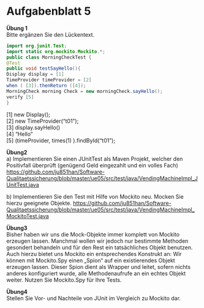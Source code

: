 # Aufgabenblatt 5

**Übung 1**<br>
 Bitte ergänzen Sie den Lückentext.

```java
import org.junit.Test;
import static org.mockito.Mockito.*;
public class MorningCheckTest {
@Test
public void testSayHello(){
Display display = [1]
TimeProvider timeProvider = [2]
when ( [3]).thenReturn ([4]);
MorningCheck morning Check = new morningCheck.sayHello();
verify [5]
}
```
[1] new Display();<br>
[2] new TimeProvider(“t01”);<br>
[3] display.sayHello()<br>
[4] “Hello”<br>
[5] (timeProvider, times(1) ).findById(“t01”);<br>


**Übung2**<br>
a) Implementieren Sie einen JUnitTest als Maven Projekt, welcher den Positivfall überprüft (genügend Geld eingezahlt und ein volles Fach)
https://github.com/ju851han/Software-Qualitaetssicherung/blob/master/ue05/src/test/java/VendingMachineImpl_JUnitTest.java

b) Implementieren Sie den Test mit Hilfe von Mockito neu. Mocken Sie hierzu geeignete Objekte.
https://github.com/ju851han/Software-Qualitaetssicherung/blob/master/ue05/src/test/java/VendingMachineImpl_MockitoTest.java

**Übung3**<br>
Bisher haben wir uns die Mock-Objekte immer komplett von Mockito erzeugen lassen. Manchmal wollen wir jedoch nur bestimmte Methoden gesondert behandeln und für den Rest ein tatsächliches Objekt benutzen. Auch hierzu bietet uns Mockito ein entsprechendes Konstrukt an: Wir können mit Mockito.Spy einen „Spion“ auf ein existierendes Objekt erzeugen lassen. Dieser Spion dient als Wrapper und leitet, sofern nichts anderes konfiguriert wurde, alle Methodenaufrufe an ein echtes Objekt weiter. Nutzen Sie Mockito.Spy für Ihre Tests.

**Übung4**<br>
Stellen Sie Vor- und Nachteile von JUnit im Vergleich zu Mockito dar.

